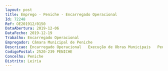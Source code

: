 ```yaml
--- 
layout: post
title: Emprego - Peniche - Encarregado Operacional
Id: 72248
Ref: OE201912/0150
DataAbertura: 2019-12-06
DataFecho: 2019-12-19
Trabalho: Encarregado Operacional
Empregador: Câmara Municipal de Peniche
Descricao: Encarregado Operacional   Execução de Obras Municipais   Pedreiro  Exercefunções de programação, organização e controlo das tarefas a executar pelopessoal sob sua coordenação, por cujos resultados éresponsável.
CodigoPostal: 2520-239 PENICHE
Concelho: Peniche
Distrito: Leiria
--- 
```

